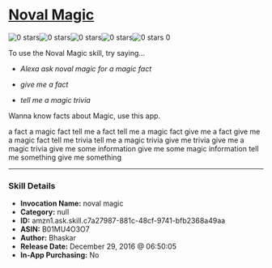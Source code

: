 # [Noval Magic](http://alexa.amazon.com/#skills/amzn1.ask.skill.c7a27987-881c-48cf-9741-bfb2368a49aa)
![0 stars](../../images/ic_star_border_black_18dp_1x.png)![0 stars](../../images/ic_star_border_black_18dp_1x.png)![0 stars](../../images/ic_star_border_black_18dp_1x.png)![0 stars](../../images/ic_star_border_black_18dp_1x.png)![0 stars](../../images/ic_star_border_black_18dp_1x.png) 0

To use the Noval Magic skill, try saying...

* *Alexa ask noval magic for a magic fact*

* *give me a fact*

* *tell me a magic trivia*

Wanna know facts about Magic, use this app.

a fact
a magic fact
tell me a fact
tell me a magic fact
give me a fact
give me a magic fact
tell me trivia
tell me a magic trivia
give me trivia
give me a magic trivia
give me some information
give me some magic information
tell me something
give me something

***

### Skill Details

* **Invocation Name:** noval magic
* **Category:** null
* **ID:** amzn1.ask.skill.c7a27987-881c-48cf-9741-bfb2368a49aa
* **ASIN:** B01MU4O3O7
* **Author:** Bhaskar
* **Release Date:** December 29, 2016 @ 06:50:05
* **In-App Purchasing:** No
